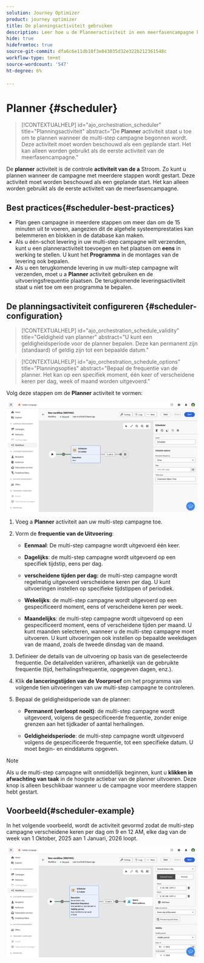 ```yaml
---
solution: Journey Optimizer
product: journey optimizer
title: De planningsactiviteit gebruiken
description: Leer hoe u de Planneractiviteit in een meerfasencampagne kunt gebruiken
hide: true
hidefromtoc: true
source-git-commit: dfa6c6e11db10f3e843035d32e322b212361548c
workflow-type: tm+mt
source-wordcount: '547'
ht-degree: 6%

---
```


# Planner {#scheduler}


>[!CONTEXTUALHELP]
>id="ajo_orchestration_scheduler"
>title="Planningsactiviteit"
>abstract="De **Planner** activiteit staat u toe om te plannen wanneer de multi-step campagne begonnen wordt. Deze activiteit moet worden beschouwd als een geplande start. Het kan alleen worden gebruikt als de eerste activiteit van de meerfasencampagne."


De **planner** activiteit is de controle **activiteit van de a** Stroom. Zo kunt u plannen wanneer de campagne met meerdere stappen wordt gestart. Deze activiteit moet worden beschouwd als een geplande start. Het kan alleen worden gebruikt als de eerste activiteit van de meerfasencampagne.

## Best practices{#scheduler-best-practices}

* Plan geen campagne in meerdere stappen om meer dan om de 15 minuten uit te voeren, aangezien dit de algehele systeemprestaties kan belemmeren en blokken in de database kan maken.
* Als u één-schot levering in uw multi-step campagne wilt verzenden, kunt u een planneractiviteit toevoegen en het plaatsen om **eens** in werking te stellen. U kunt het **Programma** in de montages van de levering ook bepalen.
* Als u een terugkomende levering in uw multi-step campagne wilt verzenden, moet u a **Planner** activiteit gebruiken en de uitvoeringsfrequentie plaatsen. De terugkomende leveringsactiviteit staat u niet toe om een programma te bepalen.

## De planningsactiviteit configureren {#scheduler-configuration}

>[!CONTEXTUALHELP]
>id="ajo_orchestration_schedule_validity"
>title="Geldigheid van planner"
>abstract="U kunt een geldigheidsperiode voor de planner bepalen. Deze kan permanent zijn (standaard) of geldig zijn tot een bepaalde datum."


>[!CONTEXTUALHELP]
>id="ajo_orchestration_schedule_options"
>title="Planningsopties"
>abstract="Bepaal de frequentie van de planner. Het kan op een specifiek moment, één keer of verscheidene keren per dag, week of maand worden uitgevoerd."

Volg deze stappen om de **Planner** activiteit te vormen:

![](../assets/workflow-scheduler.png)

1. Voeg a **Planner** activiteit aan uw multi-step campagne toe.

1. Vorm de **frequentie van de Uitvoering**:

   * **Eenmaal**: De multi-step campagne wordt uitgevoerd één keer.

   * **Dagelijks**: de multi-step campagne wordt uitgevoerd op een specifiek tijdstip, eens per dag.

   * **verscheidene tijden per dag:** de multi-step campagne wordt regelmatig uitgevoerd verscheidene keren per dag. U kunt uitvoeringen instellen op specifieke tijdstippen of periodiek.

   * **Wekelijks**: de multi-step campagne wordt uitgevoerd op een gespecificeerd moment, eens of verscheidene keren per week.

   * **Maandelijks**: de multi-step campagne wordt uitgevoerd op een gespecificeerd moment, eens of verscheidene tijden per maand. U kunt maanden selecteren, wanneer u de multi-step campagne moet uitvoeren. U kunt uitvoeringen ook instellen op bepaalde weekdagen van de maand, zoals de tweede dinsdag van de maand.

1. Definieer de details van de uitvoering op basis van de geselecteerde frequentie. De detailvelden variëren, afhankelijk van de gebruikte frequentie (tijd, herhalingsfrequentie, opgegeven dagen, enz.).

1. Klik **de lanceringstijden van de Voorproef** om het programma van volgende tien uitvoeringen van uw multi-step campagne te controleren.

1. Bepaal de geldigheidsperiode van de planner:

   * **Permanent (verloopt nooit)**: de multi-step campagne wordt uitgevoerd, volgens de gespecificeerde frequentie, zonder enige grenzen aan het tijdkader of aantal herhalingen.

   * **Geldigheidsperiode**: de multi-step campagne wordt uitgevoerd volgens de gespecificeerde frequentie, tot een specifieke datum. U moet begin- en einddatums opgeven.

>[!NOTE]
>
>Als u de multi-step campagne wilt onmiddellijk beginnen, kunt u **klikken in afwachting van taak** in de hoogste actiebar van de planner uitvoeren. Deze knop is alleen beschikbaar wanneer u de campagne voor meerdere stappen hebt gestart.

## Voorbeeld{#scheduler-example}

In het volgende voorbeeld, wordt de activiteit gevormd zodat de multi-step campagne verscheidene keren per dag om 9 en 12 AM, elke dag van de week van 1 Oktober, 2025 aan 1 Januari, 2026 loopt.

![](../assets/workflow-scheduler2.png)
